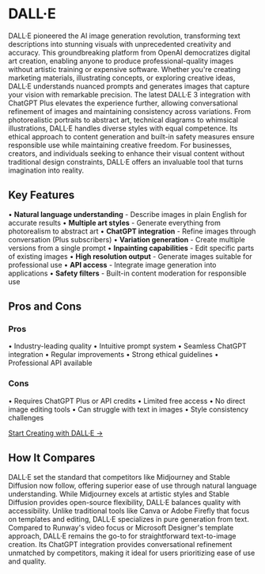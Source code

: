 # DALL·E

DALL·E pioneered the AI image generation revolution, transforming text descriptions into stunning visuals with unprecedented creativity and accuracy. This groundbreaking platform from OpenAI democratizes digital art creation, enabling anyone to produce professional-quality images without artistic training or expensive software. Whether you're creating marketing materials, illustrating concepts, or exploring creative ideas, DALL·E understands nuanced prompts and generates images that capture your vision with remarkable precision. The latest DALL·E 3 integration with ChatGPT Plus elevates the experience further, allowing conversational refinement of images and maintaining consistency across variations. From photorealistic portraits to abstract art, technical diagrams to whimsical illustrations, DALL·E handles diverse styles with equal competence. Its ethical approach to content generation and built-in safety measures ensure responsible use while maintaining creative freedom. For businesses, creators, and individuals seeking to enhance their visual content without traditional design constraints, DALL·E offers an invaluable tool that turns imagination into reality.

## Key Features

• **Natural language understanding** - Describe images in plain English for accurate results
• **Multiple art styles** - Generate everything from photorealism to abstract art
• **ChatGPT integration** - Refine images through conversation (Plus subscribers)
• **Variation generation** - Create multiple versions from a single prompt
• **Inpainting capabilities** - Edit specific parts of existing images
• **High resolution output** - Generate images suitable for professional use
• **API access** - Integrate image generation into applications
• **Safety filters** - Built-in content moderation for responsible use

## Pros and Cons

### Pros
• Industry-leading quality
• Intuitive prompt system
• Seamless ChatGPT integration
• Regular improvements
• Strong ethical guidelines
• Professional API available

### Cons
• Requires ChatGPT Plus or API credits
• Limited free access
• No direct image editing tools
• Can struggle with text in images
• Style consistency challenges

[Start Creating with DALL·E →](https://openai.com/dall-e)

## How It Compares

DALL·E set the standard that competitors like Midjourney and Stable Diffusion now follow, offering superior ease of use through natural language understanding. While Midjourney excels at artistic styles and Stable Diffusion provides open-source flexibility, DALL·E balances quality with accessibility. Unlike traditional tools like Canva or Adobe Firefly that focus on templates and editing, DALL·E specializes in pure generation from text. Compared to Runway's video focus or Microsoft Designer's template approach, DALL·E remains the go-to for straightforward text-to-image creation. Its ChatGPT integration provides conversational refinement unmatched by competitors, making it ideal for users prioritizing ease of use and quality.